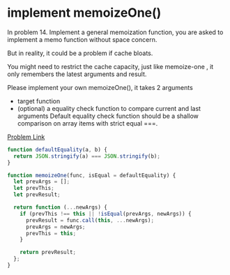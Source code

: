 # implement memoizeOne()

In problem 14. Implement a general memoization function, you are asked to implement a memo function without space concern.

But in reality, it could be a problem if cache bloats.

You might need to restrict the cache capacity, just like memoize-one , it only remembers the latest arguments and result.

Please implement your own memoizeOne(), it takes 2 arguments

- target function
- (optional) a equality check function to compare current and last arguments
  Default equality check function should be a shallow comparison on array items with strict equal ===.

[Problem Link](https://bigfrontend.dev/problem/implement-memoizeOne)

```js
function defaultEquality(a, b) {
  return JSON.stringify(a) === JSON.stringify(b);
}

function memoizeOne(func, isEqual = defaultEquality) {
  let prevArgs = [];
  let prevThis;
  let prevResult;

  return function (...newArgs) {
    if (prevThis !== this || !isEqual(prevArgs, newArgs)) {
      prevResult = func.call(this, ...newArgs);
      prevArgs = newArgs;
      prevThis = this;
    }

    return prevResult;
  };
}
```
